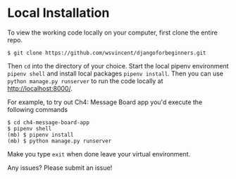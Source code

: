 # Local Installation

To view the working code locally on your computer, first clone the entire repo.

```
$ git clone https://github.com/wsvincent/djangoforbeginners.git
```

Then `cd` into the directory of your choice. Start the local pipenv environment `pipenv shell` and install local packages `pipenv install`. Then you can use `python manage.py runserver` to run the code locally at [http://localhost:8000/](http://localhost:8000/).

For example, to try out Ch4: Message Board app you'd execute the following commands

```
$ cd ch4-message-board-app
$ pipenv shell
(mb) $ pipenv install
(mb) $ python manage.py runserver
```

Make you type `exit` when done leave your virtual environment.

Any issues? Please submit an issue!
